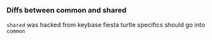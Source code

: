 ### Diffs between common and shared

`shared` was hacked from keybase
fiesta turtle specifics should go into `common`
